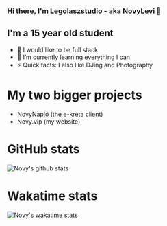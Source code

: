 ### Hi there, I'm Legolaszstudio - aka NovyLevi 👋

## I'm a 15 year old student
- 💼 I would like to be full stack
- 🌱 I’m currently learning everything I can
- ⚡ Quick facts: I also like DJing and Photography

# My two bigger projects

- NovyNapló (the e-kréta client)
- Novy.vip (my website)

# GitHub stats
![Novy's github stats](https://github-readme-stats.vercel.app/api?username=Legolaszstudio&show_icons=true&theme=dracula)

# Wakatime stats
[![Novy's wakatime stats](https://github-readme-stats.vercel.app/api/wakatime?username=NovyLevi&layout=compact)](https://wakatime.com/@NovyLevi)


<!--
**Legolaszstudio/Legolaszstudio** is a ✨ _special_ ✨ repository because its `README.md` (this file) appears on your GitHub profile.

Here are some ideas to get you started:

- 🔭 I’m currently working on ...
- 🌱 I’m currently learning ...
- 👯 I’m looking to collaborate on ...
- 🤔 I’m looking for help with ...
- 💬 Ask me about ...
- 📫 How to reach me: ...
- 😄 Pronouns: ...
- ⚡ Fun fact: ...
-->
